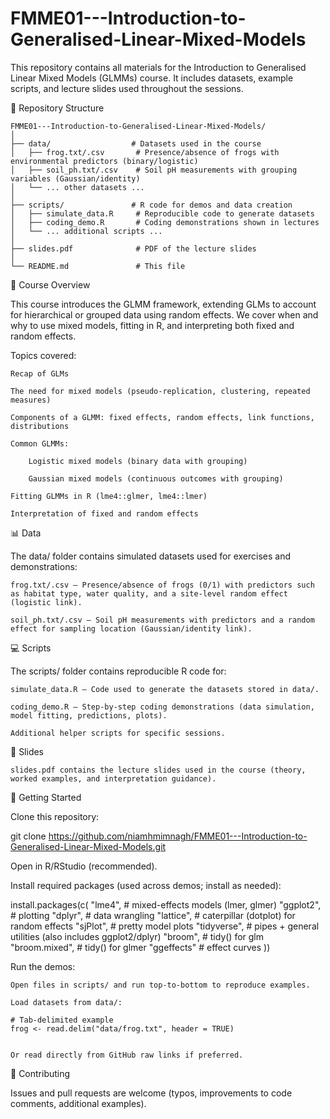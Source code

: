 # FMME01---Introduction-to-Generalised-Linear-Mixed-Models
This repository contains all materials for the Introduction to Generalised Linear Mixed Models (GLMMs) course. It includes datasets, example scripts, and lecture slides used throughout the sessions.

📂 Repository Structure
```text
FMME01---Introduction-to-Generalised-Linear-Mixed-Models/
│
├── data/                  # Datasets used in the course
│   ├── frog.txt/.csv       # Presence/absence of frogs with environmental predictors (binary/logistic)
│   ├── soil_ph.txt/.csv    # Soil pH measurements with grouping variables (Gaussian/identity)
│   └── ... other datasets ...
│
├── scripts/               # R code for demos and data creation
│   ├── simulate_data.R     # Reproducible code to generate datasets
│   ├── coding_demo.R       # Coding demonstrations shown in lectures
│   └── ... additional scripts ...
│
├── slides.pdf              # PDF of the lecture slides
│
└── README.md               # This file
```
📖 Course Overview

This course introduces the GLMM framework, extending GLMs to account for hierarchical or grouped data using random effects. We cover when and why to use mixed models, fitting in R, and interpreting both fixed and random effects.

Topics covered:

    Recap of GLMs

    The need for mixed models (pseudo-replication, clustering, repeated measures)

    Components of a GLMM: fixed effects, random effects, link functions, distributions

    Common GLMMs:

        Logistic mixed models (binary data with grouping)

        Gaussian mixed models (continuous outcomes with grouping)

    Fitting GLMMs in R (lme4::glmer, lme4::lmer)

    Interpretation of fixed and random effects

📊 Data

The data/ folder contains simulated datasets used for exercises and demonstrations:

    frog.txt/.csv — Presence/absence of frogs (0/1) with predictors such as habitat type, water quality, and a site-level random effect (logistic link).

    soil_ph.txt/.csv — Soil pH measurements with predictors and a random effect for sampling location (Gaussian/identity link).

💻 Scripts

The scripts/ folder contains reproducible R code for:

    simulate_data.R — Code used to generate the datasets stored in data/.

    coding_demo.R — Step-by-step coding demonstrations (data simulation, model fitting, predictions, plots).

    Additional helper scripts for specific sessions.

📑 Slides

    slides.pdf contains the lecture slides used in the course (theory, worked examples, and interpretation guidance).

🔧 Getting Started

Clone this repository:

git clone https://github.com/niamhmimnagh/FMME01---Introduction-to-Generalised-Linear-Mixed-Models.git

Open in R/RStudio (recommended).

Install required packages (used across demos; install as needed):

install.packages(c(
  "lme4",         # mixed-effects models (lmer, glmer)
  "ggplot2",      # plotting
  "dplyr",        # data wrangling
  "lattice",      # caterpillar (dotplot) for random effects
  "sjPlot",       # pretty model plots
  "tidyverse",    # pipes + general utilities (also includes ggplot2/dplyr)
  "broom",        # tidy() for glm
  "broom.mixed",  # tidy() for glmer
  "ggeffects"     # effect curves
))

Run the demos:

    Open files in scripts/ and run top-to-bottom to reproduce examples.

    Load datasets from data/:

    # Tab-delimited example
    frog <- read.delim("data/frog.txt", header = TRUE)


    Or read directly from GitHub raw links if preferred.

🤝 Contributing

Issues and pull requests are welcome (typos, improvements to code comments, additional examples).
